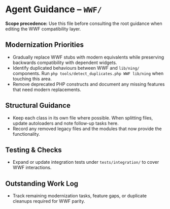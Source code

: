 # Agent Guidance – `WWF/`

**Scope precedence:** Use this file before consulting the root guidance when editing the WWF
compatibility layer.

## Modernization Priorities
- Gradually replace WWF stubs with modern equivalents while preserving backwards compatibility with
  dependent widgets.
- Identify duplicated behaviours between WWF and `lib/ning/` components. Run `php
  tools/detect_duplicates.php WWF lib/ning` when touching this area.
- Remove deprecated PHP constructs and document any missing features that need modern replacements.

## Structural Guidance
- Keep each class in its own file where possible. When splitting files, update autoloaders and note
  follow-up tasks here.
- Record any removed legacy files and the modules that now provide the functionality.

## Testing & Checks
- Expand or update integration tests under `tests/integration/` to cover WWF interactions.

## Outstanding Work Log
- Track remaining modernization tasks, feature gaps, or duplicate cleanups required for WWF parity.
